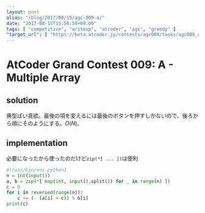 ```yaml
---
layout: post
alias: "/blog/2017/08/15/agc-009-a/"
date: "2017-08-15T15:58:59+09:00"
tags: [ "competitive", "writeup", "atcoder", "agc", "greedy" ]
"target_url": [ "https://beta.atcoder.jp/contests/agc009/tasks/agc009_a" ]
---
```


# AtCoder Grand Contest 009: A - Multiple Array

## solution

典型ぽい貪欲。最後の項を変えるには最後のボタンを押すしかないので、後ろから順にそのようにする。$O(N)$。

## implementation

必要になったから使ったのだけど`zip(*[ ... ])`は便利

``` python
#!/usr/bin/env python3
n = int(input())
a, b = zip(*[ map(int, input().split()) for _ in range(n) ])
c = 0
for i in reversed(range(n)):
    c += (- (a[i] + c)) % b[i]
print(c)
```
